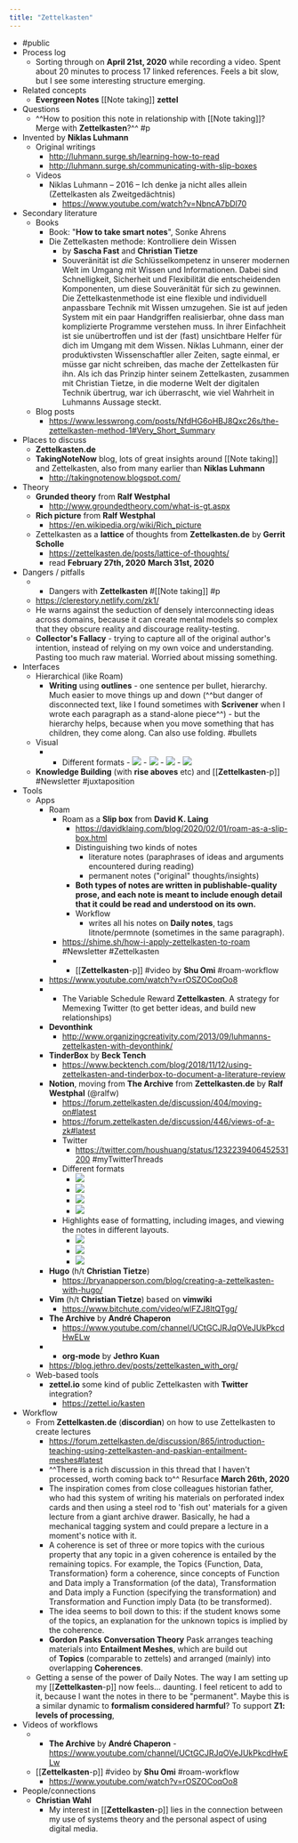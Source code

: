 ```yaml
---
title: "Zettelkasten"
---
```


- #public
- Process log
    - Sorting through on **April 21st, 2020** while recording a video. Spent about 20 minutes to process 17 linked references. Feels a bit slow, but I see some interesting structure emerging.
- Related concepts
    - **Evergreen Notes** [[Note taking]] **zettel**
- Questions
    - ^^How to position this note in relationship with [[Note taking]]? Merge with **Zettelkasten**?^^  #p
- Invented by **Niklas Luhmann**
    - Original writings
        - http://luhmann.surge.sh/learning-how-to-read
        - http://luhmann.surge.sh/communicating-with-slip-boxes
    - Videos
        - Niklas Luhmann – 2016 – Ich denke ja nicht alles allein (Zettelkasten als Zweitgedächtnis)
            - https://www.youtube.com/watch?v=NbncA7bDl70
- Secondary literature
    - Books
        - Book: "**How to take smart notes**", Sonke Ahrens
        - Die Zettelkasten methode: Kontrolliere dein Wissen
            - by **Sascha Fast** and **Christian Tietze**
            - Souveränität ist *die* Schlüsselkompetenz in unserer modernen Welt im Umgang mit Wissen und Informationen. Dabei sind Schnelligkeit, Sicherheit und Flexibilität die entscheidenden Komponenten, um diese Souveränität für sich zu gewinnen. Die Zettelkastenmethode ist eine flexible und individuell anpassbare Technik mit Wissen umzugehen. Sie ist auf jeden System mit ein paar Handgriffen realisierbar, ohne dass man komplizierte Programme verstehen muss. In ihrer Einfachheit ist sie unübertroffen und ist der (fast) unsichtbare Helfer für dich im Umgang mit dem Wissen. Niklas Luhmann, einer der produktivsten Wissenschaftler aller Zeiten, sagte einmal, er müsse gar nicht schreiben, das mache der Zettelkasten für ihn. Als ich das Prinzip hinter seinem Zettelkasten, zusammen mit Christian Tietze, in die moderne Welt der digitalen Technik übertrug, war ich überrascht, wie viel Wahrheit in Luhmanns Aussage steckt.
    - Blog posts
        - https://www.lesswrong.com/posts/NfdHG6oHBJ8Qxc26s/the-zettelkasten-method-1#Very_Short_Summary
- Places to discuss
    - **Zettelkasten.de**
    - **TakingNoteNow** blog, lots of great insights around [[Note taking]] and Zettelkasten, also from many earlier than **Niklas Luhmann**
        - http://takingnotenow.blogspot.com/
- Theory
    - **Grunded theory** from **Ralf Westphal**
        - http://www.groundedtheory.com/what-is-gt.aspx
    - **Rich picture**  from **Ralf Westphal**
        - https://en.wikipedia.org/wiki/Rich_picture
    - Zettelkasten as a **lattice** of thoughts from **Zettelkasten.de** by **Gerrit Scholle**
        - https://zettelkasten.de/posts/lattice-of-thoughts/
        - read **February 27th, 2020** **March 31st, 2020**
- Dangers / pitfalls
    - - Dangers with **Zettelkasten** #[[Note taking]] #p
    - https://clerestory.netlify.com/zk1/
    - He warns against the seduction of densely interconnecting ideas across domains, because it can create mental models so complex that they obscure reality and discourage reality-testing.
    - **Collector's Fallacy** - trying to capture all of the original author's intention, instead of relying on my own voice and understanding. Pasting too much raw material. Worried about missing something.
- Interfaces
    - Hierarchical (like Roam)
        - **Writing** using **outlines** - one sentence per bullet, hierarchy. Much easier to move things up and down (^^but danger of disconnected text, like I found sometimes with **Scrivener** when I wrote each paragraph as a stand-alone piece^^) - but the hierarchy helps, because when you move something that has children, they come along. Can also use folding. #bullets
    - Visual
        - - Different formats
                - ![](https://firebasestorage.googleapis.com/v0/b/firescript-577a2.appspot.com/o/imgs%2Fapp%2Fstian%2FhCzgo-uVs0?alt=media&token=767f87ab-0ef7-43f4-a973-d86478588666)
                - ![](https://firebasestorage.googleapis.com/v0/b/firescript-577a2.appspot.com/o/imgs%2Fapp%2Fstian%2Fr6s-klNs8Y?alt=media&token=c2b0754f-0d2e-4b7b-8adb-0abaefbad8e4)
                - ![](https://firebasestorage.googleapis.com/v0/b/firescript-577a2.appspot.com/o/imgs%2Fapp%2Fstian%2FixKcnFwehp?alt=media&token=deb2b19f-99bb-4f8d-9e83-c92fc012930b)
                - ![](https://firebasestorage.googleapis.com/v0/b/firescript-577a2.appspot.com/o/imgs%2Fapp%2Fstian%2Fyn0A6NudQs?alt=media&token=28adeafc-753e-4941-a30e-4110dc8418a2)
    - **Knowledge Building** (with **rise aboves** etc) and [[**Zettelkasten**-p]] #Newsletter #juxtaposition
- Tools
    - Apps
        - Roam
            - Roam as a **Slip box** from **David K. Laing**
                - https://davidklaing.com/blog/2020/02/01/roam-as-a-slip-box.html
                - Distinguishing two kinds of notes
                    - literature notes (paraphrases of ideas and arguments encountered during reading)
                    - permanent notes ("original" thoughts/insights)
                - __Both types of notes are written in publishable-quality prose, and each note is meant to include enough detail that it could be read and understood on its own.__
                - Workflow
                    - writes all his notes on **Daily notes**, tags litnote/permnote (sometimes in the same paragraph).
            - https://shime.sh/how-i-apply-zettelkasten-to-roam #Newsletter #Zettelkasten
            - - [[**Zettelkasten**-p]] #video by **Shu Omi** #roam-workflow
        - https://www.youtube.com/watch?v=rOSZOCoqOo8
        - - The Variable Schedule Reward **Zettelkasten**. A strategy for Memexing Twitter (to get better ideas, and build new relationships)
        - **Devonthink**
            - http://www.organizingcreativity.com/2013/09/luhmanns-zettelkasten-with-devonthink/
        - **TinderBox** by **Beck Tench**
            - https://www.becktench.com/blog/2018/11/12/using-zettelkasten-and-tinderbox-to-document-a-literature-review
        - **Notion**, moving from **The Archive** from **Zettelkasten.de** by **Ralf Westphal** (@ralfw)
            - https://forum.zettelkasten.de/discussion/404/moving-on#latest
            - https://forum.zettelkasten.de/discussion/446/views-of-a-zk#latest
            - Twitter
                - https://twitter.com/houshuang/status/1232239406452531200 #myTwitterThreads
            - Different formats
                - ![](https://firebasestorage.googleapis.com/v0/b/firescript-577a2.appspot.com/o/imgs%2Fapp%2Fstian%2FhCzgo-uVs0?alt=media&token=767f87ab-0ef7-43f4-a973-d86478588666)
                - ![](https://firebasestorage.googleapis.com/v0/b/firescript-577a2.appspot.com/o/imgs%2Fapp%2Fstian%2Fr6s-klNs8Y?alt=media&token=c2b0754f-0d2e-4b7b-8adb-0abaefbad8e4)
                - ![](https://firebasestorage.googleapis.com/v0/b/firescript-577a2.appspot.com/o/imgs%2Fapp%2Fstian%2FixKcnFwehp?alt=media&token=deb2b19f-99bb-4f8d-9e83-c92fc012930b)
                - ![](https://firebasestorage.googleapis.com/v0/b/firescript-577a2.appspot.com/o/imgs%2Fapp%2Fstian%2Fyn0A6NudQs?alt=media&token=28adeafc-753e-4941-a30e-4110dc8418a2)
            - Highlights ease of formatting, including images, and viewing the notes in different layouts.
                - ![](https://firebasestorage.googleapis.com/v0/b/firescript-577a2.appspot.com/o/imgs%2Fapp%2Fstian%2Fj6sQoHP6OK?alt=media&token=42bf920e-3646-439b-85f7-7d6a67b0a686)
                - ![](https://firebasestorage.googleapis.com/v0/b/firescript-577a2.appspot.com/o/imgs%2Fapp%2Fstian%2F7bna6XPFI4?alt=media&token=f0b9b59e-376a-41cd-8da7-9402890d2462)
                - ![](https://firebasestorage.googleapis.com/v0/b/firescript-577a2.appspot.com/o/imgs%2Fapp%2Fstian%2Fhbq0xI5rP7?alt=media&token=0f8116ea-a8df-4cac-b67f-cd1f1b6cb98f)
        - **Hugo** (h/t **Christian Tietze**)
            - https://bryanapperson.com/blog/creating-a-zettelkasten-with-hugo/
        - **Vim** (h/t **Christian Tietze**) based on **vimwiki**
            - https://www.bitchute.com/video/wlFZJ8ltQTgg/
        - **The Archive** by **André Chaperon**
            - https://www.youtube.com/channel/UCtGCJRJqOVeJUkPkcdHwELw
        - - **org-mode** by **Jethro Kuan**
        - https://blog.jethro.dev/posts/zettelkasten_with_org/
    - Web-based tools
        - **zettel.io** some kind of public Zettelkasten with **Twitter** integration?
            - https://zettel.io/kasten
- Workflow
    - From **Zettelkasten.de** (**discordian**) on how to use Zettelkasten to create lectures
        - https://forum.zettelkasten.de/discussion/865/introduction-teaching-using-zettelkasten-and-paskian-entailment-meshes#latest
        - ^^There is a rich discussion in this thread that I haven't processed, worth coming back to^^ Resurface **March 26th, 2020**
        - The inspiration comes from close colleagues historian father, who had this system of writing his materials on perforated index cards and then using a steel rod to 'fish out' materials for a given lecture from a giant archive drawer. Basically, he had a mechanical tagging system and could prepare a lecture in a moment's notice with it.
        - A coherence is set of three or more topics with the curious property that any topic in a given coherence is entailed by the remaining topics. For example, the Topics {Function, Data, Transformation} form a coherence, since concepts of Function and Data imply a Transformation (of the data), Transformation and Data imply a Function (specifying the transformation) and Transformation and Function imply Data (to be transformed).
        - The idea seems to boil down to this: if the student knows some of the topics, an explanation for the unknown topics is implied by the coherence.
        - **Gordon Pasks** **Conversation Theory** Pask arranges teaching materials into __**Entailment Meshes**__, which are build out of __Topics__ (comparable to zettels) and arranged (mainly) into overlapping __Coherences__.
    - Getting a sense of the power of Daily Notes. The way I am setting up my [[**Zettelkasten**-p]] now feels... daunting. I feel reticent to add to it, because I want the notes in there to be "permanent". Maybe this is a similar dynamic to **formalism considered harmful**? To support **Z1: levels of processing**,
- Videos of workflows
    - - **The Archive** by **André Chaperon**
            - https://www.youtube.com/channel/UCtGCJRJqOVeJUkPkcdHwELw
    - [[**Zettelkasten**-p]] #video by **Shu Omi** #roam-workflow
        - https://www.youtube.com/watch?v=rOSZOCoqOo8
- People/connections
    - **Christian Wahl**
        - My interest in [[**Zettelkasten**-p]] lies in the connection between my use of systems theory and the personal aspect of using digital media.
